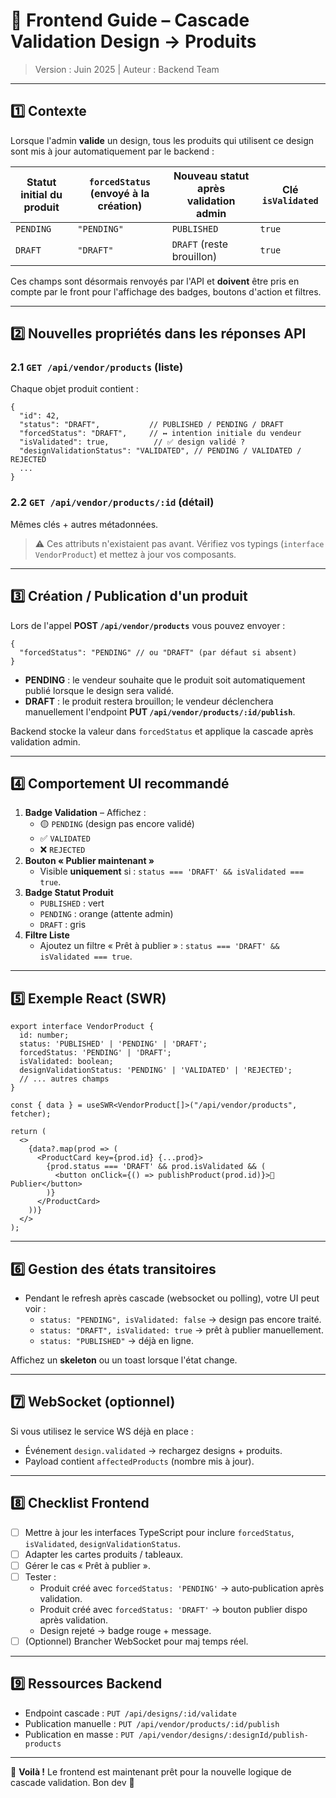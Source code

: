 # 🌟 Frontend Guide – Cascade Validation Design → Produits

> Version : Juin 2025  |  Auteur : Backend Team

---

## 1️⃣ Contexte
Lorsque l'admin **valide** un design, tous les produits qui utilisent ce design sont mis à jour automatiquement par le backend :

| Statut initial du produit | `forcedStatus` (envoyé à la création) | Nouveau statut après validation admin | Clé `isValidated` |
|---------------------------|----------------------------------------|----------------------------------------|-------------------|
| `PENDING`                | `"PENDING"`                           | `PUBLISHED`                           | `true`            |
| `DRAFT`                  | `"DRAFT"`                             | `DRAFT` (reste brouillon)              | `true`            |

Ces champs sont désormais renvoyés par l'API et **doivent** être pris en compte par le front pour l'affichage des badges, boutons d'action et filtres.

---

## 2️⃣ Nouvelles propriétés dans les réponses API
### 2.1 `GET /api/vendor/products` (liste)
Chaque objet produit contient :
```jsonc
{
  "id": 42,
  "status": "DRAFT",           // PUBLISHED / PENDING / DRAFT
  "forcedStatus": "DRAFT",     // ↔️ intention initiale du vendeur
  "isValidated": true,          // ✅ design validé ?
  "designValidationStatus": "VALIDATED", // PENDING / VALIDATED / REJECTED
  ...
}
```

### 2.2 `GET /api/vendor/products/:id` (détail)
Mêmes clés + autres métadonnées.

> ⚠️ Ces attributs n'existaient pas avant. Vérifiez vos typings (`interface VendorProduct`) et mettez à jour vos composants.

---

## 3️⃣ Création / Publication d'un produit
Lors de l'appel **POST `/api/vendor/products`** vous pouvez envoyer :
```jsonc
{
  "forcedStatus": "PENDING" // ou "DRAFT" (par défaut si absent)
}
```
* **PENDING** : le vendeur souhaite que le produit soit automatiquement publié lorsque le design sera validé.
* **DRAFT** : le produit restera brouillon; le vendeur déclenchera manuellement l'endpoint **PUT `/api/vendor/products/:id/publish`**.

Backend stocke la valeur dans `forcedStatus` et applique la cascade après validation admin.

---

## 4️⃣ Comportement UI recommandé
1. **Badge Validation** – Affichez :
   * 🟡 `PENDING` (design pas encore validé)
   * ✅ `VALIDATED`
   * ❌ `REJECTED`
2. **Bouton « Publier maintenant »**
   * Visible **uniquement** si : `status === 'DRAFT' && isValidated === true`.
3. **Badge Statut Produit**
   * `PUBLISHED` : vert
   * `PENDING` : orange (attente admin)
   * `DRAFT` : gris
4. **Filtre Liste**
   * Ajoutez un filtre « Prêt à publier » : `status === 'DRAFT' && isValidated === true`.

---

## 5️⃣ Exemple React (SWR)
```tsx
export interface VendorProduct {
  id: number;
  status: 'PUBLISHED' | 'PENDING' | 'DRAFT';
  forcedStatus: 'PENDING' | 'DRAFT';
  isValidated: boolean;
  designValidationStatus: 'PENDING' | 'VALIDATED' | 'REJECTED';
  // ... autres champs
}

const { data } = useSWR<VendorProduct[]>("/api/vendor/products", fetcher);

return (
  <>
    {data?.map(prod => (
      <ProductCard key={prod.id} {...prod}>
        {prod.status === 'DRAFT' && prod.isValidated && (
          <button onClick={() => publishProduct(prod.id)}>🚀 Publier</button>
        )}
      </ProductCard>
    ))}
  </>
);
```

---

## 6️⃣ Gestion des états transitoires
* Pendant le refresh après cascade (websocket ou polling), votre UI peut voir :
  * `status: "PENDING", isValidated: false` → design pas encore traité.
  * `status: "DRAFT", isValidated: true`   → prêt à publier manuellement.
  * `status: "PUBLISHED"`                   → déjà en ligne.

Affichez un **skeleton** ou un toast lorsque l'état change.

---

## 7️⃣ WebSocket (optionnel)
Si vous utilisez le service WS déjà en place :
* Événement `design.validated` → rechargez designs + produits.
* Payload contient `affectedProducts` (nombre mis à jour).

---

## 8️⃣ Checklist Frontend
- [ ] Mettre à jour les interfaces TypeScript pour inclure `forcedStatus`, `isValidated`, `designValidationStatus`.
- [ ] Adapter les cartes produits / tableaux.
- [ ] Gérer le cas « Prêt à publier ».
- [ ] Tester :
  * Produit créé avec `forcedStatus: 'PENDING'` → auto‐publication après validation.
  * Produit créé avec `forcedStatus: 'DRAFT'`  → bouton publier dispo après validation.
  * Design rejeté → badge rouge + message.
- [ ] (Optionnel) Brancher WebSocket pour maj temps réel.

---

## 9️⃣ Ressources Backend
* Endpoint cascade : `PUT /api/designs/:id/validate`
* Publication manuelle : `PUT /api/vendor/products/:id/publish`
* Publication en masse : `PUT /api/vendor/designs/:designId/publish-products`

---

🎉 **Voilà !** Le frontend est maintenant prêt pour la nouvelle logique de cascade validation. Bon dev 🚀 